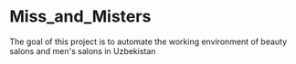# Miss_and_Misters
The goal of this project is to automate the working environment of beauty salons and men's salons in Uzbekistan
